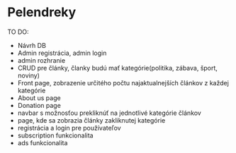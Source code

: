 # Pelendreky

TO DO:
- Návrh DB
- Admin registrácia, admin login
- admin rozhranie
- CRUD pre články, članky budú mať kategórie(politika, zábava, šport, noviny) 
- Front page, zobrazenie určitého počtu najaktualnejších článkov z každej kategórie
- About us page
- Donation page
- navbar s možnosťou prekliknúť na jednotlivé kategórie článkov
- page, kde sa zobrazia články zakliknutej kategórie
- registrácia a login pre používateľov
- subscription funkcionalita
- ads funkcionalita
